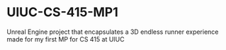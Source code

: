 # UIUC-CS-415-MP1
 Unreal Engine project that encapsulates a 3D endless runner experience made for my first MP for CS 415 at UIUC
